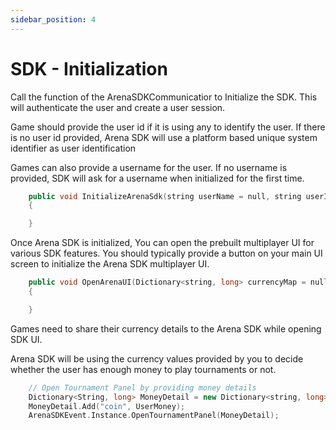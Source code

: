```yaml
---
sidebar_position: 4
---
```


# SDK - Initialization

Call the function of the ArenaSDKCommunicatior to Initialize the SDK. This will authenticate the user and create a user session. 

Game should provide the user id if it is using any to identify the user. If there is no user id provided, Arena SDK will use a platform based unique system identifier as user identification

Games can also provide a username for the user. If no username is provided, SDK will ask for a username when initialized for the first time.

```cpp
    public void InitializeArenaSdk(string userName = null, string userID=null)
    {

    }
```

Once Arena SDK is initialized, You can open the prebuilt multiplayer UI for various SDK features. You should typically provide a button on your main UI screen to initialize the Arena SDK multiplayer UI.

```cpp
    public void OpenArenaUI(Dictionary<string, long> currencyMap = null)
    {

    }
```

Games need to share their currency details to the Arena SDK while opening SDK UI. 

Arena SDK will be using the currency values provided by you to decide whether the user has enough money to play tournaments or not.

```cpp
    // Open Tournament Panel by providing money details
    Dictionary<String, long> MoneyDetail = new Dictionary<string, long>();
    MoneyDetail.Add("coin", UserMoney);
    ArenaSDKEvent.Instance.OpenTournamentPanel(MoneyDetail);
```
